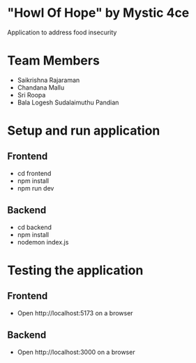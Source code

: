 # "Howl Of Hope" by Mystic 4ce

Application to address food insecurity

# Team Members

- Saikrishna Rajaraman
- Chandana Mallu
- Sri Roopa
- Bala Logesh Sudalaimuthu Pandian

# Setup and run application

## Frontend

- cd frontend
- npm install
- npm run dev

## Backend

- cd backend
- npm install
- nodemon index.js

# Testing the application

## Frontend

- Open http://localhost:5173 on a browser

## Backend

- Open http://localhost:3000 on a browser